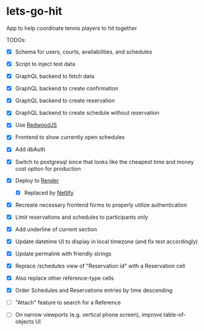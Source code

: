 # lets-go-hit

App to help coordinate tennis players to hit together

TODOs:

- [x] Schema for users, courts, availabilities, and schedules
- [x] Script to inject test data
- [x] GraphQL backend to fetch data
- [x] GraphQL backend to create confirmation
- [x] GraphQL backend to create reservation
- [x] GraphQL backend to create schedule without reservation
- [x] Use [RedwoodJS](https://redwoodjs.com)
- [x] Frontend to show currently open schedules
- [x] Add dbAuth
- [x] Switch to postgresql since that looks like the cheapest time and money cost option for production
- [x] Deploy to [Render](https://render.com/docs/deploy-redwood)
  - [x] Replaced by [Netlify](https://redwoodjs.com/docs/deploy/netlify)
- [x] Recreate necessary frontend forms to properly utilize authentication
- [x] Limit reservations and schedules to participants only
- [x] Add underline of current section
- [x] Update datetime UI to display in local timezone (and fix test accordingly)
- [x] Update permalink with friendly strings
- [x] Replace /schedules view of "Reservation id" with a Reservation cell
- [x] Also replace other reference-type cells
- [x] Order Schedules and Reservations entries by time descending
- [ ] "Attach" feature to search for a Reference
- [ ] On narrow viewports (e.g. vertical phone screen), improve table-of-objects UI

